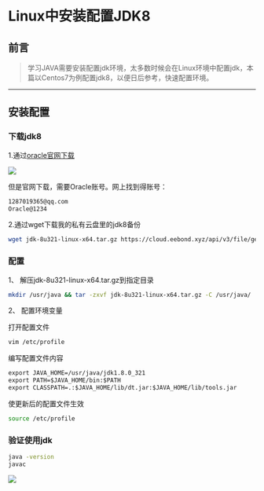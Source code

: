# Linux中安装配置JDK8


## 前言

> 学习JAVA需要安装配置jdk环境，太多数时候会在Linux环境中配置jdk，本篇以Centos7为例配置jdk8，以便日后参考，快速配置环境。

--------

## 安装配置

### 下载jdk8

1.通过[oracle官网下载](https://www.oracle.com/java/technologies/downloads/#java8)  

![ ](https://fastly.jsdelivr.net/gh/eebond/images/Markdown/20220417201328.png)

但是官网下载，需要Oracle账号。网上找到得账号：  

```txt
1287019365@qq.com
Oracle@1234
```

2.通过wget下载我的私有云盘里的jdk8备份

```bash
wget jdk-8u321-linux-x64.tar.gz https://cloud.eebond.xyz/api/v3/file/get/194/jdk-8u321-linux-x64.tar.gz?sign=bvDVYkfqvYU4jv86no9qpC6Sw7n2opQLA6CtcU_W-EI%3D%3A0
```

### 配置  

1、 解压jdk-8u321-linux-x64.tar.gz到指定目录

```bash
mkdir /usr/java && tar -zxvf jdk-8u321-linux-x64.tar.gz -C /usr/java/
```

2、 配置环境变量

打开配置文件  

```bash
vim /etc/profile
```

编写配置文件内容

```txt
export JAVA_HOME=/usr/java/jdk1.8.0_321
export PATH=$JAVA_HOME/bin:$PATH
export CLASSPATH=.:$JAVA_HOME/lib/dt.jar:$JAVA_HOME/lib/tools.jar
```  

使更新后的配置文件生效

```bash
source /etc/profile
```  

### 验证使用jdk

```bash
java -version 
javac
```
![ ](https://fastly.jsdelivr.net/gh/eebond/images/Markdown/20220417203744.png)

